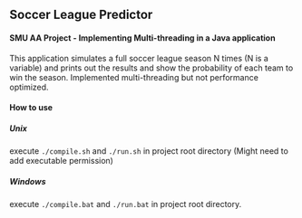## Soccer League Predictor
#### SMU AA Project - Implementing Multi-threading in a Java application
This application simulates a full soccer league season N times (N is a variable) and prints out the results and show the probability of each team to win the season. Implemented multi-threading but not performance optimized.

#### How to use

##### Unix
execute `./compile.sh` and `./run.sh` in project root directory (Might need to add executable permission)

##### Windows
execute `./compile.bat` and `./run.bat` in project root directory.
